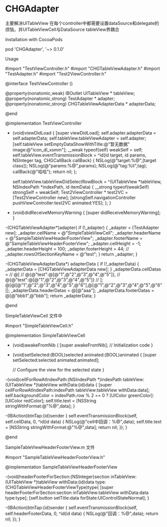 # CHGAdapter
主要解决UITableView 在每个controller中都需要设置dataSource和delegate的烦恼，并UITableViewCell与DataSource tableView界耦合



Installation with CocoaPods

pod 'CHGAdapter', '~> 0.1.0'


Usage

#import "TestViewController.h"
#import "CHGTableViewAdapter.h"
#import "TestAdapter.h"
#import "Test2ViewController.h"

@interface TestViewController ()

@property(nonatomic,weak) IBOutlet UITableView * tableView;
@property(nonatomic,strong) TestAdapter * adapter;
@property(nonatomic,strong) CHGTableViewAdapterData * adapterData;

@end

@implementation TestViewController

- (void)viewDidLoad {
    [super viewDidLoad];
    self.adapter.adapterData = self.adapterData;
    self.tableView.tableViewAdapter = self.adapter;
    [self.tableView setEmptyDataShowWithTitle:@"暂无数据" image:@"icon_dl_xsmm"];
    __weak typeof(self) weakSelf = self;
    self.tableView.eventTransmissionBlock = ^id(id target, id params, NSInteger tag, CHGCallBack callBack) {
        NSLog(@"target:%@",[target class]);
        NSLog(@"params:%@",params);
        NSLog(@"tag:%li",tag);
        callBack(@"哈哈");
        return nil;
    };
    
    self.tableView.tableViewDidSelectRowBlock = ^(UITableView *tableView, NSIndexPath *indexPath, id itemData) {
        __strong typeof(weakSelf) strongSelf = weakSelf;
        Test2ViewController * test2VC = [Test2ViewController new];
        [strongSelf.navigationController pushViewController:test2VC animated:YES];
    };
}

- (void)didReceiveMemoryWarning {
    [super didReceiveMemoryWarning];
}

-(CHGTableViewAdapter*)adapter{
    if (!_adapter) {
        _adapter = [TestAdapter new];
        _adapter.cellName = @"SimpleTableViewCell";
        _adapter.headerName = @"SampleTableViewHeaderFooterView";
        _adapter.footerName = @"SampleTableViewHeaderFooterView";
        _adapter.cellHeight = -1;
        _adapter.headerHeight = 100;
        _adapter.footerHeight = 44;
//        _adapter.rowsOfSectionKeyName = @"test";
    }
    return _adapter;
}

-(CHGTableViewAdapterData*) adapterData {
    if (!_adapterData) {
        _adapterData = [CHGTableViewAdapterData new];
    }
    _adapterData.cellDatas =
//    @[
//      @{@"test":@[@"1",@"2",@"3",@"4",@"5"]},
//      @{@"test":@[@"1",@"2",@"3",@"4",@"5"]}
//    ];
    @[@[@"1",@"2",@"3",@"4",@"5",@"6"],@[@"1",@"2",@"3",@"4",@"5",@"6"]];
    _adapterData.headerDatas = @[@"aaa"];
    _adapterData.footerDatas = @[@"bbb1",@"bbb"];
    return _adapterData;
}

@end




SimpleTableViewCell 文件中

#import "SimpleTableViewCell.h"

@implementation SimpleTableViewCell

- (void)awakeFromNib {
    [super awakeFromNib];
    // Initialization code
}

- (void)setSelected:(BOOL)selected animated:(BOOL)animated {
    [super setSelected:selected animated:animated];

    // Configure the view for the selected state
}

-(void)cellForRowAtIndexPath:(NSIndexPath *)indexPath tableView:(UITableView *)tableView withData:(id)data {
    [super cellForRowAtIndexPath:indexPath tableView:tableView withData:data];
    self.backgroundColor = indexPath.row % 2 == 0 ? [UIColor greenColor]:[UIColor redColor];
    self.title.text = [NSString stringWithFormat:@"%@",data];
}

-(IBAction)btnTap:(id)sender {
    self.eventTransmissionBlock(self, self.cellData, 0, ^id(id data) {
        NSLog(@"cell中回调：%@",data);
        self.title.text = [NSString stringWithFormat:@"%@",data];
        return nil;
    });
}

@end



SampleTableViewHeaderFooterView.m 文件

#import "SampleTableViewHeaderFooterView.h"

@implementation SampleTableViewHeaderFooterView

-(void)headerFooterForSection:(NSInteger)section inTableView:(UITableView *)tableView withData:(id)data type:(CHGTableViewHeaderFooterViewType)type{
    [super headerFooterForSection:section inTableView:tableView withData:data type:type];
    [self.button setTitle:data forState:UIControlStateNormal];
}

-(IBAction)btnTap:(id)sender {
    self.eventTransmissionBlock(self, self.headerFooterData, 0, ^id(id data) {
        NSLog(@"回调：%@",data);
        return nil;
    });
}

